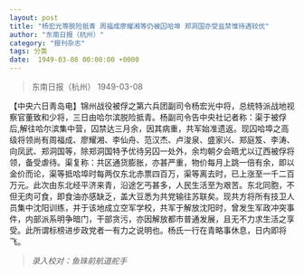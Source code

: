 ```yaml
---
layout: post
title: "杨宏光等脱险抵青 周福成廖耀湘等仍被囚哈埠 郑洞国亦受监禁惟待遇较优"
author: "东南日报（杭州）"
category: "报刊杂志"
tags: 分类
date:  1949-03-08 00:00:00 +0000
---
```


> 东南日报（杭州）   1949-03-08

【中央六日靑岛电】锦州战役被俘之第六兵团副司令杨宏光中将，总统特派战地视察官董致和少将，三日由哈尔滨脱险抵青。杨副司令告中央社记者称：渠于被俘后,解往哈尔滨集中营，囚禁达三月余，因其病重，共军始准遗返。现囚哈埠之高级将领尚有周福成、廖耀湘、李仙舟、范汉杰、卢浚泉、盛家兴、郑庭笈、李涛、向凤武、郑洞国等，除郑洞国特予优待另囚一处外，余均朝夕会晤尤以辽西被俘将领，备受虐待。渠复称：共区通货膨胀，亦甚严重，物价每月上跳一倍有余，即以金价而论，渠等抵哈埠时每两仅东北赤票四百万，渠等离去时，已上涨至一千二百万元。此次由东北经平济来青，沿途乞丐甚多，人民生活至为艰苦。东北同胞，不但无肉可食，即食油亦感缺乏，盖大豆悉为共党输往苏联矣。现共方将所有技卫人员集中沈阳训练，并于该地成立空军学校，共军于解放沈阳时，曾发生军政冲突事件，内部派系明争暗门，干部贪污，亦因解放都市普通发展，且无不力求生活之享受。此所谓标榜进步政党者一有力之说明也。杨氏一行在青略事休息，日内即将飞。

> *录入校对：鱼珠前航道舵手*
